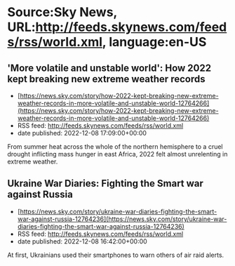 # Source:Sky News, URL:http://feeds.skynews.com/feeds/rss/world.xml, language:en-US

## 'More volatile and unstable world': How 2022 kept breaking new extreme weather records
 - [https://news.sky.com/story/how-2022-kept-breaking-new-extreme-weather-records-in-more-volatile-and-unstable-world-12764266](https://news.sky.com/story/how-2022-kept-breaking-new-extreme-weather-records-in-more-volatile-and-unstable-world-12764266)
 - RSS feed: http://feeds.skynews.com/feeds/rss/world.xml
 - date published: 2022-12-08 17:09:00+00:00

From summer heat across the whole of the northern hemisphere to a cruel drought inflicting mass hunger in east Africa, 2022 felt almost unrelenting in extreme weather.

## Ukraine War Diaries: Fighting the Smart war against Russia
 - [https://news.sky.com/story/ukraine-war-diaries-fighting-the-smart-war-against-russia-12764236](https://news.sky.com/story/ukraine-war-diaries-fighting-the-smart-war-against-russia-12764236)
 - RSS feed: http://feeds.skynews.com/feeds/rss/world.xml
 - date published: 2022-12-08 16:42:00+00:00

At first, Ukrainians used their smartphones to warn others of air raid alerts.

